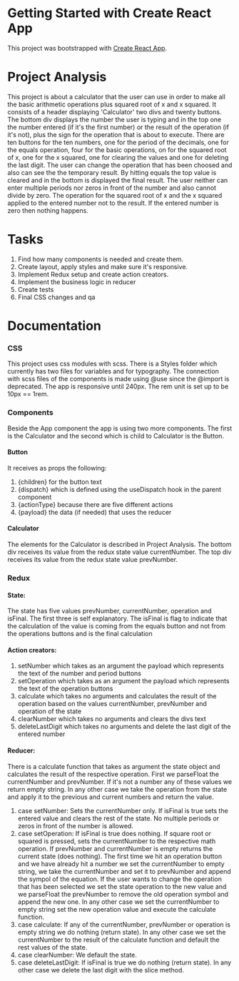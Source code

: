 # Getting Started with Create React App

This project was bootstrapped with [Create React App](https://github.com/facebook/create-react-app).

# Project Analysis
This project is about a calculator that the user can use in order to make all the basic arithmetic operations plus squared root of x and x squared.
It consists of a header displaying 'Calculator' two divs and twenty buttons. The bottom div displays the number the user is typing and in the top one the number entered (if it's the first number) or the result of the operation (if it's not), plus the sign for the operation that is about to execute.
There are ten buttons for the ten numbers, one for the period of the decimals, one for the equals operation, four for the basic operations, on for the squared root
of x, one for the x squared, one for clearing the values and one for deleting the last digit. 
The user can change the operation that has been choosed and also can see the the temporary result. By hitting equals the top value is cleared and in the bottom is displayed the final result.
The user neither can enter multiple periods nor zeros in front of the number and also cannot divide by zero.
The operation for the squared root of x and the x squared applied to the entered number not to the result. If the entered number is zero then nothing happens.

# Tasks
1. Find how many components is needed and create them.
2. Create layout, apply styles and make sure it's responsive.
3. Implement Redux setup and create action creators.
4. Implement the business logic in reducer
5. Create tests
6. Final CSS changes and qa

# Documentation
### CSS
This project uses css modules with scss. There is a Styles folder which currently has two files for variables and for typography.
The connection with scss files of the components is made using @use since the @import is deprecated.
The app is responsive until 240px. The rem unit is set up to be 10px == 1rem.
### Components
Beside the App component the app is using two more components. The first is the Calculator and the second which is child to Calculator is the Button.
#### Button
  It receives as props the following:
  1. {children} for the button text
  2. {dispatch} which is defined using the useDispatch hook in the parent component
  3. {actionType} because there are five different actions
  4. {payload} the data (if needed) that uses the reducer
#### Calculator
  The elements for the Calculator is described in Project Analysis. The bottom div receives its value from the redux state value currentNumber. 
  The top div receives its value from the redux state value prevNumber.
### Redux
#### State:
  The state has five values prevNumber, currentNumber, operation and isFinal. The first three is self explanatory. The isFinal is flag to indicate that the calculation of the value is coming from the equals button and not from the operations buttons and is the final calculation
#### Action creators:
  1. setNumber which takes as an argument the payload which represents the text of the number and period buttons
  2. setOperation which takes as an argument the payload which represents the text of the operation buttons
  3. calculate which takes no arguments and calculates the result of the operation based on the values currentNumber, prevNumber and operation of the state
  4. clearNumber which takes no arguments and clears the divs text
  5. deleteLastDigit which takes no arguments and delete the last digit of the entered number
#### Reducer:
  There is a calculate function that takes as argument the state object and calculates the result of the respective operation. First we parseFloat the currentNumber and prevNumber. If it's not a number any of these values we return empty string. In any other case we take the operation from the state and apply it to the previous and current numbers and return the value. 
  1. case setNumber: Sets the currentNumber only. If isFinal is true sets the entered value and clears the rest of the state. No multiple periods or zeros in front of the number is allowed.
  2. case setOperation: If isFinal is true does nothing. If square root or squared is pressed, sets the currentNumber to the respective math operation. If prevNumber and currentNumber is empty returns the current state (does nothing). The first time we hit an operation button and we have already hit a number we set the currentNumber to empty string, we take the currentNumber and set it to prevNumber and append the sympol of the equation. If the user wants to change the operation that has been selected we set the state operation to the new value and we parseFloat the prevNumber to remove the old operation symbol and append the new one. In any other case we set the currentNumber to empty string set the new operation value and execute the calculate function.
  3. case calculate: If any of the currentNumber, prevNumber or operation is empty string we do nothing (return state). In any other case we set the currentNumber to the result of the calculate function and default the rest values of the state.
  4. case clearNumber: We default the state.
  5. case deleteLastDigit: If isFinal is true we do nothing (return state). In any other case we delete the last digit with the slice method.

